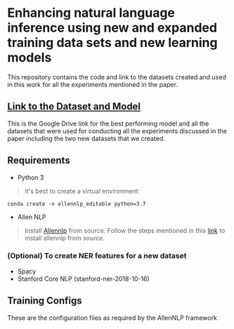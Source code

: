 # Enhancing natural language inference using new and expanded training data sets and new learning models

This repository contains the code and link to the datasets created and used in this work for all the experiments mentioned in the paper. 

## [Link to the Dataset and Model](https://drive.google.com/drive/folders/16gVgY_69luIv5JTvBbWKbGpKpr6uZjkA?usp=sharing)

This is the Google Drive link for the best performing model and all the datasets that were used for conducting all the experiments discussed in the paper including the two new datasets that we created.

## Requirements

- Python 3
> It's best to create a virtual environment
```
conda create -n allennlp_editable python=3.7
```

- Allen NLP 
> Install [Allennlp](https://github.com/allenai/allennlp#installing-from-source) from source. Follow the steps mentioned in this [link](https://github.com/allenai/allennlp#installing-from-source) to install allennlp from source. 

### (Optional) To create NER features for a new dataset
- Spacy
- Stanford Core NLP (stanford-ner-2018-10-16)

## Training Configs

These are the configuration files as required by the AllenNLP framework
